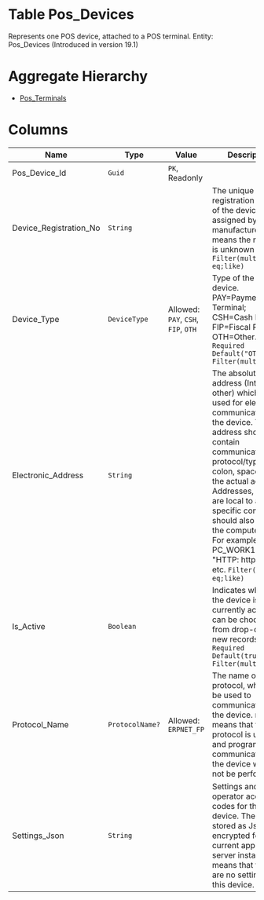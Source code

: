 # Table Pos_Devices

Represents one POS device, attached to a POS terminal. Entity: Pos_Devices (Introduced in version 19.1)

# Aggregate Hierarchy

* [Pos_Terminals](Pos_Terminals.md)

# Columns

| Name | Type | Value | Description |
| - | - | - | --- |
|Pos_Device_Id|`Guid`|`PK`, Readonly||
|Device_Registration_No|`String`||The unique registration number of the device, assigned by the manufacturer. null means the number is unknown or N/A. `Filter(multi eq;like)` |
|Device_Type|`DeviceType`|Allowed: `PAY`, `CSH`, `FIP`, `OTH`|Type of the POS device. PAY=Payment Terminal; CSH=Cash Drawer; FIP=Fiscal Printer; OTH=Other. `Required` `Default("OTH")` `Filter(multi eq)` |
|Electronic_Address|`String`||The absolute address (Internet or other) which can be used for electronic communication with the device. The address should contain communication protocol/type, colon, space, then the actual address. Addresses, which are local to a specific computer, should also include the computer name. For example: "COM: PC_WORK1:COM1", "HTTP: https://<addr>", etc. `Filter(multi eq;like)` |
|Is_Active|`Boolean`||Indicates whether the device is currently active and can be choosen from drop-downs in new records. `Required` `Default(true)` `Filter(multi eq)` |
|Protocol_Name|`ProtocolName?`|Allowed: `ERPNET_FP`|The name of the protocol, which can be used to communicate with the device. null means that the protocol is unknown and programmatic communication with the device would not be performed. |
|Settings_Json|`String`||Settings and operator access codes for the POS device. The data is stored as Json, encrypted for the current application server instance. null means that there are no settings for this device. |
